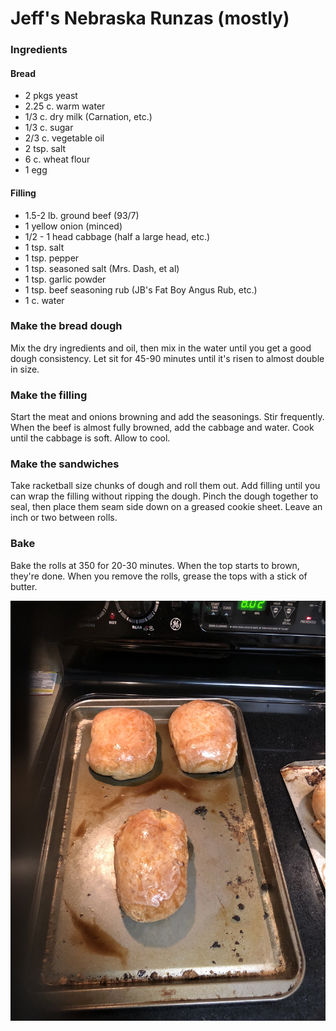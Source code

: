 # Jeff's Nebraska Runzas (mostly)

### Ingredients
#### Bread
*  2 pkgs yeast
*  2.25 c. warm water
*  1/3 c. dry milk (Carnation, etc.)
*  1/3 c. sugar
*  2/3 c. vegetable oil
*  2 tsp. salt
*  6 c. wheat flour
*  1 egg

#### Filling
*  1.5-2 lb. ground beef (93/7)
*  1 yellow onion (minced)
*  1/2 - 1 head cabbage (half a large head, etc.)
*  1 tsp. salt
*  1 tsp. pepper
*  1 tsp. seasoned salt (Mrs. Dash, et al)
*  1 tsp. garlic powder
*  1 tsp. beef seasoning rub (JB's Fat Boy Angus Rub, etc.)
*  1 c. water

### Make the bread dough
Mix the dry ingredients and oil, then mix in the water until you get a good dough consistency. Let sit for 45-90 minutes until it's risen to almost double in size.

### Make the filling
Start the meat and onions browning and add the seasonings. Stir frequently. When the beef is almost fully browned, add the cabbage and water. Cook until the cabbage is soft. Allow to cool.

### Make the sandwiches
Take racketball size chunks of dough and roll them out. Add filling until you can wrap the filling without ripping the dough. Pinch the dough together to seal, then place them seam side down on a greased cookie sheet. Leave an inch or two between rolls.

### Bake
Bake the rolls at 350 for 20-30 minutes. When the top starts to brown, they're done. When you remove the rolls, grease the tops with a stick of butter.

  
    
![Runzas](img/runzas.jpg)
